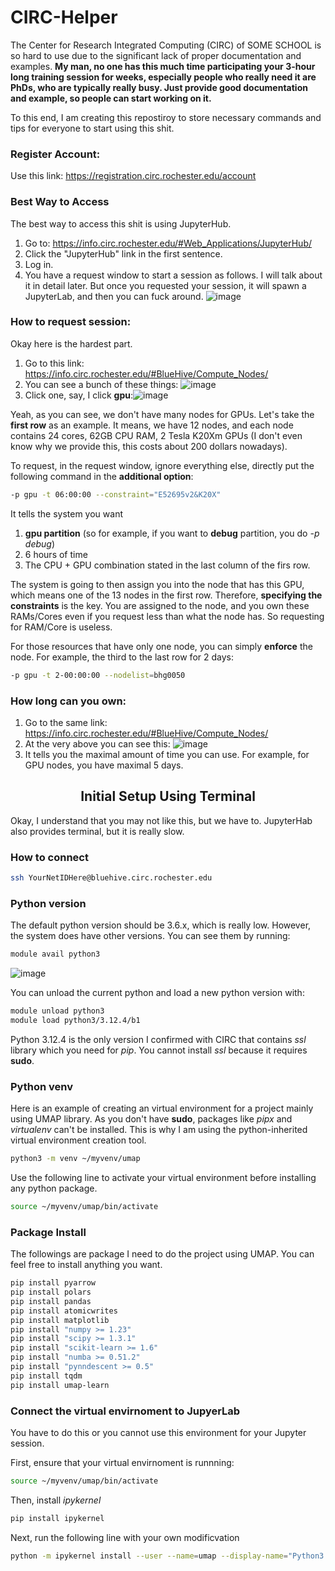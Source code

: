 # CIRC-Helper
The Center for Research Integrated Computing (CIRC) of SOME SCHOOL is so hard to use due to the significant lack of proper documentation and examples. **My man, no one has this much time participating your 3-hour long training session for weeks, especially people who really need it are PhDs, who are typically really busy. Just provide good documentation and example, so people can start working on it.**

To this end, I am creating this repostiroy to store necessary commands and tips for everyone to start using this shit. 

### Register Account:
Use this link: https://registration.circ.rochester.edu/account

### Best Way to Access
The best way to access this shit is using JupyterHub.
1. Go to: https://info.circ.rochester.edu/#Web_Applications/JupyterHub/
2. Click the "JupyterHub" link in the first sentence.
3. Log in.
4. You have a request window to start a session as follows. I will talk about it in detail later. But once you requested your session, it will spawn a JupyterLab, and then you can fuck around.
![image](https://github.com/user-attachments/assets/ad3bffcf-31c6-4f45-a109-3771d8ca412e)


### How to request session:
Okay here is the hardest part.
1. Go to this link: https://info.circ.rochester.edu/#BlueHive/Compute_Nodes/
2. You can see a bunch of these things: ![image](https://github.com/user-attachments/assets/142cd412-b250-46af-bb20-4f337abef652)
3. Click one, say, I click **gpu**:![image](https://github.com/user-attachments/assets/98acb67a-5439-449c-a319-6bd0e2eaea3d)

Yeah, as you can see, we don't have many nodes for GPUs. Let's take the **first row** as an example. It means, we have 12 nodes, and each node contains 24 cores, 62GB CPU RAM, 2 Tesla K20Xm GPUs (I don't even know why we provide this, this costs about 200 dollars nowadays). 

To request, in the request window, ignore everything else, directly put the following command in the **additional option**:

```bash
-p gpu -t 06:00:00 --constraint="E52695v2&K20X"
```
It tells the system you want
1. **gpu partition** (so for example, if you want to **debug** partition, you do *-p debug*)
2. 6 hours of time
3. The CPU + GPU combination stated in the last column of the firs row.

The system is going to then assign you into the node that has this GPU, which means one of the 13 nodes in the first row. Therefore, **specifying the constraints** is the key.  You are assigned to the node, and you own these RAMs/Cores even if you request less than what the node has. So requesting for RAM/Core is useless. 

For those resources that have only one node, you can simply **enforce** the node. For example, the third to the last row for 2 days:
```bash
-p gpu -t 2-00:00:00 --nodelist=bhg0050
```

### How long can you own:
1. Go to the same link: https://info.circ.rochester.edu/#BlueHive/Compute_Nodes/
2. At the very above you can see this:
![image](https://github.com/user-attachments/assets/fcd89fea-2bfc-452b-a311-c74f3172a7a5)
3. It tells you the maximal amount of time you can use. For example, for GPU nodes, you have maximal 5 days. 


<div align="center">
  
## Initial Setup Using Terminal
  
</div>

Okay, I understand that you may not like this, but we have to. JupyterHab also provides terminal, but it is really slow. 

### How to connect
```bash
ssh YourNetIDHere@bluehive.circ.rochester.edu
```

### Python version
The default python version should be 3.6.x, which is really low. However, the system does have other versions. You can see them by running:
```bash
module avail python3
```
![image](https://github.com/user-attachments/assets/b805657f-8619-4dc3-89a3-1192d22bf5bf)

You can unload the current python and load a new python version with:
```bash
module unload python3
module load python3/3.12.4/b1
```

Python 3.12.4 is the only version I confirmed with CIRC that contains *ssl* library which you need for *pip*. You cannot install *ssl* because it requires **sudo**. 

### Python venv
Here is an example of creating an virtual environment for a project mainly using UMAP library. As you don't have **sudo**, packages like *pipx* and *virtualenv* can't be installed. This is why I am using the python-inherited virtual environment creation tool. 
```bash
python3 -m venv ~/myvenv/umap
```
Use the following line to activate your virtual environment before installing any python package. 
```bash
source ~/myvenv/umap/bin/activate
```

### Package Install
The followings are package I need to do the project using UMAP. You can feel free to install anything you want. 
```bash
pip install pyarrow
pip install polars
pip install pandas
pip install atomicwrites
pip install matplotlib
pip install "numpy >= 1.23"
pip install "scipy >= 1.3.1"
pip install "scikit-learn >= 1.6"
pip install "numba >= 0.51.2"
pip install "pynndescent >= 0.5"
pip install tqdm
pip install umap-learn
```

### Connect the virtual envirnoment to JupyerLab
You have to do this or you cannot use this environment for your Jupyter session. 

First, ensure that your virtual envirnoment is runnning:
```bash
source ~/myvenv/umap/bin/activate
```

Then, install *ipykernel*
```bash
pip install ipykernel
```

Next, run the following line with your own modificvation
```bash
python -m ipykernel install --user --name=umap --display-name="Python3.12.4-b1 (UMAP)"
```


